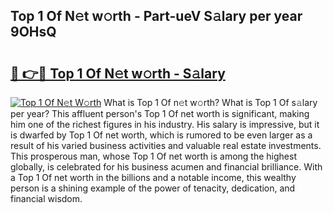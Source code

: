 ## Top 1 Of N𝚎t w𝚘rth - Part-ueV S𝚊lary per year 9OHsQ

# <h2><a href="http://gc0y1n6.nevu.top/?p=Top+1+Of">🔗 👉🔴 Top 1 Of N𝚎t w𝚘rth - S𝚊lary</a></h2>

[![Top 1 Of N𝚎t W𝚘rth](https://i.imgur.com/Oavwk0R.jpeg)](http://gc0y1n6.nevu.top/?p=Top+1+Of)
What is Top 1 Of n𝚎t w𝚘rth? What is Top 1 Of s𝚊lary per year?
This affluent person's Top 1 Of net worth is significant, making him one of the richest figures in his industry. His salary is impressive, but it is dwarfed by Top 1 Of net worth, which is rumored to be even larger as a result of his varied business activities and valuable real estate investments. This prosperous man, whose Top 1 Of net worth is among the highest globally, is celebrated for his business acumen and financial brilliance. With a Top 1 Of net worth in the billions and a notable income, this wealthy person is a shining example of the power of tenacity, dedication, and financial wisdom.
